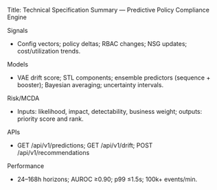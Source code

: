 Title: Technical Specification Summary — Predictive Policy Compliance Engine

Signals
- Config vectors; policy deltas; RBAC changes; NSG updates; cost/utilization trends.

Models
- VAE drift score; STL components; ensemble predictors (sequence + booster); Bayesian averaging; uncertainty intervals.

Risk/MCDA
- Inputs: likelihood, impact, detectability, business weight; outputs: priority score and rank.

APIs
- GET /api/v1/predictions; GET /api/v1/drift; POST /api/v1/recommendations

Performance
- 24–168h horizons; AUROC ≥0.90; p99 ≤1.5s; 100k+ events/min.



